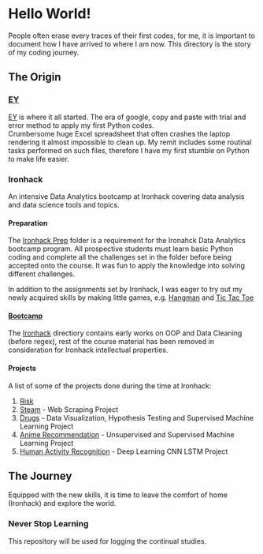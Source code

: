 # Hello World!
People often erase every traces of their first codes, for me, it is important to document how I have arrived to where I am now. This directory is the story of my coding journey.

## The Origin
### [EY](./01%20-%20EY)
[EY](./01%20-%20EY) is where it all started. The era of google, copy and paste with trial and error method to apply my first Python codes.<br>
Crumbersome huge Excel spreadsheet that often crashes the laptop rendering it almost impossible to clean up. My remit includes some routinal tasks performed on such files, therefore I have my first stumble on Python to make life easier.

### Ironhack
An intensive Data Analytics bootcamp at Ironhack covering data analysis and data science tools and topics.<p>

#### Preparation
The [Ironhack Prep](./02%20-%20Ironhack%20Prep) folder is a requirement for the Ironahck Data Analytics bootcamp program. All prospective students must learn basic Python coding and complete all the challenges set in the folder before being accepted onto the course. It was fun to apply the knowledge into solving different challenges.<p>

In addition to the assignments set by Ironhack, I was eager to try out my newly acquired skills by making little games, e.g. [Hangman](./02%20-%20Ironhack%20Prep/01%20Hangman.ipynb) and [Tic Tac Toe](./02%20-%20Ironhack%20Prep/02%20Tic%20Tac%20Toe.ipynb)<p>

#### [Bootcamp](./03%20-%20Ironhack)
The [Ironhack](./03%20-%20Ironhack) directiory contains early works on OOP and Data Cleaning (before regex), rest of the course material has been removed in consideration for Ironhack intellectual properties.

#### Projects
A list of some of the projects done during the time at Ironhack:
1. [Risk](https://github.com/nclee17/Ironhack_Project1_RISK)
2. [Steam](https://github.com/nclee17/helloworld/blob/master/03%20-%20Ironhack/03%20Steam%20(Web%20Scraping).ipynb) - Web Scraping Project
3. [Drugs](https://github.com/nclee17/Drugs) - Data Visualization, Hypothesis Testing and Supervised Machine Learning Project
4. [Anime Recommendation](https://github.com/BuenofM/Machine-Learning-Anime-Recommendation) - Unsupervised and Supervised Machine Learning Project
5. [Human Activity Recognition](https://github.com/nclee17/Human-Activity-Recognition) - Deep Learning CNN LSTM Project

## The Journey
Equipped with the new skills, it is time to leave the comfort of home (Ironhack) and explore the world.

### Never Stop Learning
This repository will be used for logging the continual studies.
